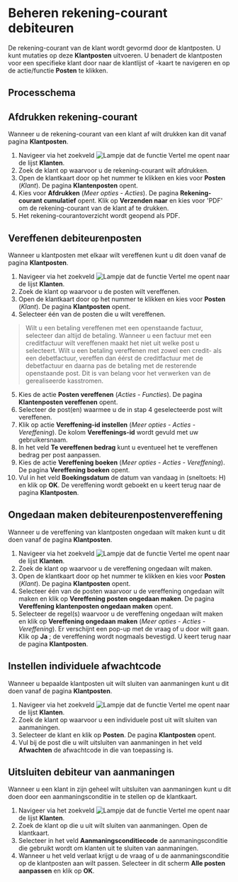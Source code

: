 # Beheren rekening-courant debiteuren

De rekening-courant van de klant wordt gevormd door de klantposten. U kunt mutaties op deze **Klantposten** uitvoeren.
U benadert de klantposten voor een specifieke klant door naar de klantlijst of -kaart te navigeren en op de actie/functie **Posten** te klikken. 

## Processchema

## Afdrukken rekening-courant

Wanneer u de rekening-courant van een klant af wilt drukken kan dit vanaf pagina **Klantposten**.

1. Navigeer via het zoekveld ![Lampje dat de functie Vertel me opent](https://docs.microsoft.com/nl-NL/dynamics365/business-central/media/ui-search/search_small.png "Vertel me wat u wilt doen") naar de lijst **Klanten**.
2. Zoek de klant op waarvoor u de rekening-courant wilt afdrukken.
3. Open de klantkaart door op het nummer te klikken en kies voor **Posten** (*Klant*). De pagina **Klantenposten** opent. 
4. Kies voor **Afdrukken** (*Meer opties - Acties*). De pagina **Rekening-courant cumulatief** opent. Klik op **Verzenden naar** en kies voor 'PDF' om de rekening-courant van de klant af te drukken. 
5. Het rekening-courantoverzicht wordt geopend als PDF.

## Vereffenen debiteurenposten 

Wanneer u klantposten met elkaar wilt vereffenen kunt u dit doen vanaf de pagina **Klantposten**.

1. Navigeer via het zoekveld ![Lampje dat de functie Vertel me opent](https://docs.microsoft.com/nl-NL/dynamics365/business-central/media/ui-search/search_small.png "Vertel me wat u wilt doen") naar de lijst **Klanten**.
2. Zoek de klant op waarvoor u de posten wilt vereffenen.
3. Open de klantkaart door op het nummer te klikken en kies voor **Posten** (*Klant*). De pagina **Klantposten** opent.
4. Selecteer één van de posten die u wilt vereffenen. 
>Wilt u een betaling vereffenen met een openstaande factuur, selecteer dan altijd de betaling. Wanneer u een factuur met een creditfactuur wilt vereffenen maakt het niet uit welke post u selecteert. Wilt u een betaling vereffenen met zowel een credit- als een debetfactuur, vereffen dan éérst de creditfactuur met de debetfactuur en daarna pas de betaling met de resterende openstaande post. Dit is van belang voor het verwerken van de gerealiseerde kasstromen.
5. Kies de actie **Posten vereffenen** (*Acties - Functies*). De pagina **Klantenposten vereffenen** opent.
6. Selecteer de post(en) waarmee u de in stap 4 geselecteerde post wilt vereffenen.
7. Klik op actie **Vereffening-id instellen** (*Meer opties - Acties - Vereffening*). De kolom **Vereffenings-id** wordt gevuld met uw gebruikersnaam.
8. In het veld **Te vereffenen bedrag** kunt u eventueel het te vereffenen bedrag per post aanpassen.
9. Kies de actie **Vereffening boeken** (*Meer opties - Acties - Vereffening*). De pagina **Vereffening boeken** opent. 
10. Vul in het veld **Boekingsdatum** de datum van vandaag in (sneltoets: H) en klik op **OK**. De vereffening wordt geboekt en u keert terug naar de pagina **Klantposten**.
 
## Ongedaan maken debiteurenpostenvereffening 

Wanneer u de vereffening van klantposten ongedaan wilt maken kunt u dit doen vanaf de pagina **Klantposten**.

1. Navigeer via het zoekveld ![Lampje dat de functie Vertel me opent](https://docs.microsoft.com/nl-NL/dynamics365/business-central/media/ui-search/search_small.png "Vertel me wat u wilt doen") naar de lijst **Klanten**.
2. Zoek de klant op waarvoor u de vereffening ongedaan wilt maken.
3. Open de klantkaart door op het nummer te klikken en kies voor **Posten** (*Klant*). De pagina **Klantposten** opent.
4. Selecteer één van de posten waarvoor u de vereffening ongedaan wilt maken en klik op **Vereffening posten ongedaan maken**. De pagina **Vereffening klantenposten ongedaan maken** opent.
6. Selecteer de regel(s) waarvoor u de vereffening ongedaan wilt maken en klik op **Vereffening ongedaan maken** (*Meer opties - Acties - Vereffening*). Er verschijnt een pop-up met de vraag of u door wilt gaan. Klik op **Ja** ; de vereffening wordt nogmaals bevestigd. U keert terug naar de pagina **Klantposten**.

## Instellen individuele afwachtcode

Wanneer u bepaalde klantposten uit wilt sluiten van aanmaningen kunt u dit doen vanaf de pagina **Klantposten**.

1. Navigeer via het zoekveld ![Lampje dat de functie Vertel me opent](https://docs.microsoft.com/nl-NL/dynamics365/business-central/media/ui-search/search_small.png "Vertel me wat u wilt doen") naar de lijst **Klanten**.
2. Zoek de klant op waarvoor u een individuele post uit wilt sluiten van aanmaningen.
3. Selecteer de klant en klik op **Posten**. De pagina **Klantposten** opent.
4. Vul bij de post die u wilt uitsluiten van aanmaningen in het veld **Afwachten** de afwachtcode in die van toepassing is.

## Uitsluiten debiteur van aanmaningen

Wanneer u een klant in zijn geheel wilt uitsluiten van aanmaningen kunt u dit doen door een aanmaningsconditie in te stellen op de klantkaart.

1. Navigeer via het zoekveld ![Lampje dat de functie Vertel me opent](https://docs.microsoft.com/nl-NL/dynamics365/business-central/media/ui-search/search_small.png "Vertel me wat u wilt doen") naar de lijst **Klanten**.
2. Zoek de klant op die u uit wilt sluiten van aanmaningen. Open de klantkaart. 
3. Selecteer in het veld **Aanmaningsconditiecode** de aanmaningsconditie die gebruikt wordt om klanten uit te sluiten van aanmaningen. 
4. Wanneer u het veld verlaat krijgt u de vraag of u de aanmaningsconditie op de klantposten aan wilt passen. Selecteer in dit scherm **Alle posten aanpassen** en klik op **OK**.
<!--stackedit_data:
eyJoaXN0b3J5IjpbLTE1MDgyNjgyODgsLTEwNjI5OTQ0MjksLT
E2OTk2NzU5MTQsMTgyNjMyNTU5LDEyNzc1ODI2MDgsMTU3MTUy
NTQ2LDE5MTg3NjM4OTIsLTEyNDg1MzcyNjcsMTMyNzA4OTE2MS
wtOTU3MTE2MjgzLC0xNjM2MzM2NTEwLDE0MzEzODE1NTksMTI2
NDkwNjQ1MiwxODE3OTk5MDIwXX0=
-->